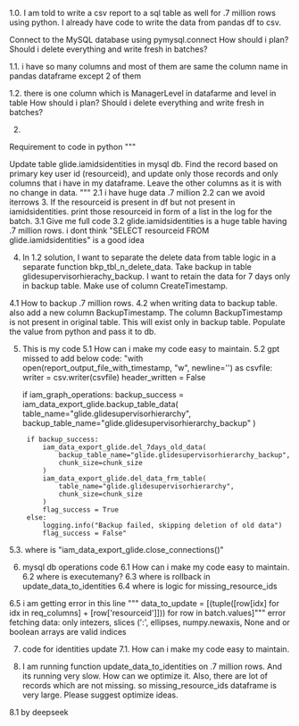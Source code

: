 1.0.
I am told to write a csv report to a sql table as well for .7 million rows using python.
I already have code to write the data from pandas df to csv.

Connect to the MySQL database using pymysql.connect
How should i plan? Should i delete everything and write fresh in batches?

1.1.
i have so many columns and most of them are same the column name in pandas dataframe except 2 of them

1.2.
there is one column which is ManagerLevel in datafarme and level in table
How should i plan? Should i delete everything and write fresh in batches?

2.
Requirement to code in python """

Update table glide.iamidsidentities in mysql db. Find the record based on primary key user id (resourceid), and update only those records and only columns that i have in my dataframe. Leave the other columns as it is with no change in data.
"""
2.1 i have huge data .7 million
2.2 can we avoid iterrows
3. If the resourceid is present in df but not present in iamidsidentities. print those resourceid in form of a list in the log for the batch.
3.1 Give me full code
3.2 glide.iamidsidentities is a huge table having .7 million rows. i dont think "SELECT resourceid FROM glide.iamidsidentities" is a good idea

4. In 1.2 solution, I want to separate the delete data from table logic in a separate function bkp_tbl_n_delete_data. Take backup in table glidesupervisorhierachy_backup. I want to retain the data for 7 days only in backup table. Make use of column CreateTimestamp.

4.1 How to backup .7 million rows.
4.2 when writing data to backup table. also add a new column BackupTimestamp.
The column BackupTimestamp is not present in original table. This will exist only in backup table.
Populate the value from python and pass it to db.


5. This is my code
5.1 How can i make my code easy to maintain. 
5.2 gpt missed to add below code:
"with open(report_output_file_with_timestamp, "w", newline='') as csvfile:
    writer = csv.writer(csvfile)
    header_written = False

    if iam_graph_operations:
        backup_success = iam_data_export_glide.backup_table_data(
            table_name="glide.glidesupervisorhierarchy",
            backup_table_name="glide.glidesupervisorhierarchy_backup"
        )
        
        if backup_success:
            iam_data_export_glide.del_7days_old_data(
                backup_table_name="glide.glidesupervisorhierarchy_backup",
                chunk_size=chunk_size
            )
            iam_data_export_glide.del_data_frm_table(
                table_name="glide.glidesupervisorhierarchy",
                chunk_size=chunk_size
            )
            flag_success = True
        else:
            logging.info("Backup failed, skipping deletion of old data")
            flag_success = False"

5.3. where is "iam_data_export_glide.close_connections()"

6. mysql db operations code 
6.1 How can i make my code easy to maintain. 
6.2 where is executemany?
6.3 where is rollback in update_data_to_identities
6.4 where is logic for missing_resource_ids

6.5 i am getting error in this line """ data_to_update = [(tuple([row[idx] for idx in req_columns] + [row['resourceid']])) for row in batch.values]""" error fetching data: only intezers, slices (':', ellipses, numpy.newaxis, None and or boolean arrays are valid indices

7. code for identities update
7.1. How can i make my code easy to maintain. 

8. I am running function update_data_to_identities on .7 million rows. And its running very slow. How can we optimize it. Also, there are lot of records which are not missing. so missing_resource_ids dataframe is very large. Please suggest optimize ideas.

8.1 by deepseek
